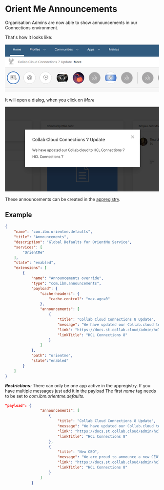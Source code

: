 # Orient Me Announcements

Organisation Admins are now able to show announcements in our Connections environment. 

That's how it looks like:

![Header](/assets/images/admin/announcement/header.png)

It will open a dialog, when you click on *More*

![dialog](/assets/images/admin/announcement/dialog.png)

These announcements can be created in the [appregistry](/admin/appreg).

## Example

```json
{
    "name": "com.ibm.orientme.defaults",
    "title": "Announcements",
    "description": "Global Defaults for OrientMe Service",
    "services": [
        "OrientMe"
    ],
    "state": "enabled",
    "extensions": [
        {
            "name": "Announcements override",
            "type": "com.ibm.announcements",
            "payload": {
                "cache-headers": {
                    "cache-control": "max-age=0"
                },
                "announcements": [
                    {
                        "title": "Collab Cloud Connections 8 Update",
                        "message": "We have updated our Collab.cloud to HCL Connections 8",
                        "link": "https://docs.st.collab.cloud/admin/hc7/whats-new/",
                        "linkTitle": "HCL Connections 8"
                    }
                ]
            },
            "path": "orientme",
            "state":"enabled"
        }
    ]
}
```

***Restrictions:*** There can only be one app active in the appregistry. If you have multiple messages just add it in the payload
The first *name* tag needs to be set to *com.ibm.orientme.defaults*.

```json
"payload": {
                "announcements": [
                    {
                        "title": "Collab Cloud Connections 8 Update",
                        "message": "We have updated our Collab.cloud to HCL Connections 8",
                        "link": "https://docs.st.collab.cloud/admin/hc7/whats-new/",
                        "linkTitle": "HCL Connections 8"
                    },
                    {
                        "title": "New CEO",
                        "message": "We are proud to announce a new CEO",
                        "link": "https://docs.st.collab.cloud/admin/hc7/whats-new/",
                        "linkTitle": "HCL Connections 8"
                    }
                ]
            }
```
